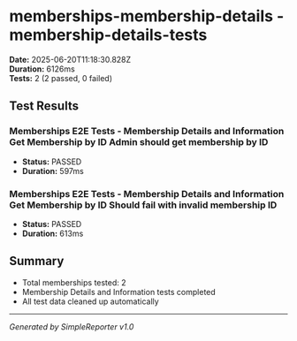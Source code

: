 # memberships-membership-details - membership-details-tests

**Date:** 2025-06-20T11:18:30.828Z  
**Duration:** 6126ms  
**Tests:** 2 (2 passed, 0 failed)

## Test Results


### Memberships E2E Tests - Membership Details and Information Get Membership by ID Admin should get membership by ID
- **Status:** PASSED
- **Duration:** 597ms



### Memberships E2E Tests - Membership Details and Information Get Membership by ID Should fail with invalid membership ID
- **Status:** PASSED
- **Duration:** 613ms



## Summary

- Total memberships tested: 2
- Membership Details and Information tests completed
- All test data cleaned up automatically

---
*Generated by SimpleReporter v1.0*
